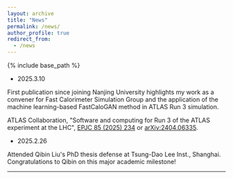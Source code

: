 ```yaml
---
layout: archive
title: "News"
permalink: /news/
author_profile: true
redirect_from:
  - /news
---
```

{% include base_path %}

- 2025.3.10

First publication since joining Nanjing University highlights my work as a convener for Fast Calorimeter Simulation Group and the application of the machine learning-based FastCaloGAN method in ATLAS Run 3 simulation.

ATLAS Collaboration, "Software and computing for Run 3 of the ATLAS experiment at the LHC", [EPJC 85 (2025) 234](https://link.springer.com/article/10.1140/epjc/s10052-024-13701-w) or [arXiv:2404.06335](https://arxiv.org/abs/2404.06335).

- 2025.2.26

Attended Qibin Liu's PhD thesis defense at Tsung-Dao Lee Inst., Shanghai.
Congratulations to Qibin on this major academic milestone!

---
